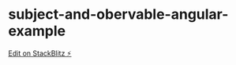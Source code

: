 # subject-and-obervable-angular-example

[Edit on StackBlitz ⚡️](https://stackblitz.com/edit/angular13-bootstrap-f9vuhx)